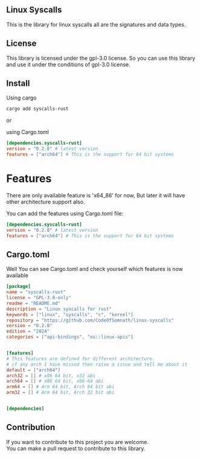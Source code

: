 ## Linux Syscalls 
This is the library for linux syscalls all are the signatures and data types.

## License
This library is licensed under the gpl-3.0 license. So you can use this library
and use it under the conditions of gpl-3.0 license.

## Install

Using cargo 

```bash
cargo add syscalls-rust
```
or<br>

using Cargo.toml

```toml
[dependencies.syscalls-rust]
version = "0.2.8" # latest version
features = ["arch64"] # This is the support for 64 bit systems
```

# Features

There are only available feature is 'x64_86' for now, But later it will have other architecture support
also.

You can add the features using Cargo.toml file:

```toml
[dependencies.syscalls-rust]
version = "0.2.8" # latest version
features = ["arch64"] # This is the support for 64 bit systems
```


## Cargo.toml

Well You can see Cargo.toml and check yourself which features is now available

<!-- update this every time cargo.toml update -->

```toml
[package]
name = "syscalls-rust"
license = "GPL-3.0-only"
readme = "README.md"
description = "Linux syscalls for rust"
keywords = ["linux", "syscalls", "c", "kernel"]
repository = "https://github.com/CodeOfSomnath/linux-syscalls"
version = "0.2.8"
edition = "2024"
categories = ["api-bindings", "os::linux-apis"]


[features]
# This features are defined for different architecture.
# if any arch I have missed then raise a issue and tell me about it
default = ["arch64"]
arch32 = [] # x86 64 bit, x32 abi
arch64 = [] # x86 64 bit, x86-64 abi
arm64 = [] # Arm 64 bit, Arch 64 bit abi
arm32 = [] # Arm 64 bit, Arch 32 bit abi


[dependencies]

```


## Contribution

If you want to contribute to this project you are welcome.<br>
You can make a pull request to contribute to this library.

